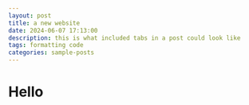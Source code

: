 ```yaml
---
layout: post
title: a new website
date: 2024-06-07 17:13:00
description: this is what included tabs in a post could look like
tags: formatting code
categories: sample-posts
---
```


# Hello
